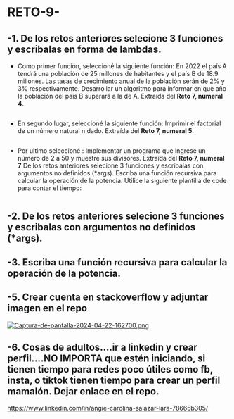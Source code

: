 # RETO-9-
 
-1. De los retos anteriores selecione 3 funciones y escribalas en forma de lambdas.
   -
* Como primer función, seleccioné la siguiente función: En 2022 el país A tendrá una población de 25 millones de habitantes y el país B de 18.9 millones. Las tasas de crecimiento anual de la población serán de 2% y 3% respectivamente. Desarrollar un algoritmo para informar en que año la población del país B superará a la de A. Extraída del **Reto 7, numeral 4**.

```
```

* En segundo lugar, seleccioné la siguiente función: Imprimir el factorial de un número natural n dado. Extraída del **Reto 7, numeral 5**.
  
```

```

* Por ultimo seleccioné : Implementar un programa que ingrese un número de 2 a 50 y muestre sus divisores. Extraída del **Reto 7, numeral 7**
De los retos anteriores selecione 3 funciones y escribalas con argumentos no definidos (*args).
Escriba una función recursiva para calcular la operación de la potencia.
Utilice la siguiente plantilla de code para contar el tiempo:

```
```

-2. De los retos anteriores selecione 3 funciones y escribalas con argumentos no definidos (*args).
   -

-3. Escriba una función recursiva para calcular la operación de la potencia.
   -

-5. Crear cuenta en stackoverflow y adjuntar imagen en el repo
   -
 [![Captura-de-pantalla-2024-04-22-162700.png](https://i.postimg.cc/WzVzgGWd/Captura-de-pantalla-2024-04-22-162700.png)](https://postimg.cc/cgDdNnNW)

-6. Cosas de adultos....ir a linkedin y crear perfil....NO IMPORTA que estén iniciando, si tienen tiempo para redes poco útiles como fb, insta, o tiktok tienen tiempo para crear un perfil mamalón. Dejar enlace en el repo.
   -
https://www.linkedin.com/in/angie-carolina-salazar-lara-78665b305/

